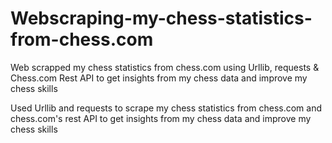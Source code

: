 # Webscraping-my-chess-statistics-from-chess.com
Web scrapped my chess statistics from chess.com using Urllib, requests &amp; Chess.com Rest API to get insights from my chess data and improve my chess skills

Used Urllib and requests to scrape my chess statistics from chess.com and chess.com's rest API to get insights from my chess data 
and improve my chess skills
